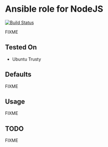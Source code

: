 # Ansible role for NodeJS

[![Build Status](https://travis-ci.org/torian/ansible-role-nodejs.svg)](https://travis-ci.org/torian/ansible-role-nodejs)

FIXME 

## Tested On

  * Ubuntu Trusty

## Defaults

FIXME

## Usage

FIXME

## TODO

FIXME

